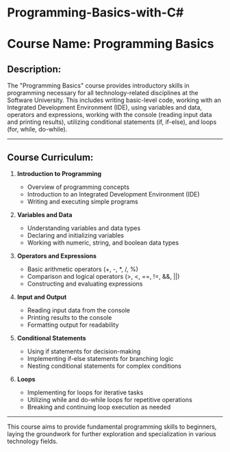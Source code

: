 # Programming-Basics-with-C#
# Course Name: Programming Basics

## Description:
The "Programming Basics" course provides introductory skills in programming necessary for all technology-related disciplines at the Software University. This includes writing basic-level code, working with an Integrated Development Environment (IDE), using variables and data, operators and expressions, working with the console (reading input data and printing results), utilizing conditional statements (if, if-else), and loops (for, while, do-while).

---

## Course Curriculum:

1. **Introduction to Programming**
   - Overview of programming concepts
   - Introduction to an Integrated Development Environment (IDE)
   - Writing and executing simple programs

2. **Variables and Data**
   - Understanding variables and data types
   - Declaring and initializing variables
   - Working with numeric, string, and boolean data types

3. **Operators and Expressions**
   - Basic arithmetic operators (+, -, *, /, %)
   - Comparison and logical operators (>, <, ==, !=, &&, ||)
   - Constructing and evaluating expressions

4. **Input and Output**
   - Reading input data from the console
   - Printing results to the console
   - Formatting output for readability

5. **Conditional Statements**
   - Using if statements for decision-making
   - Implementing if-else statements for branching logic
   - Nesting conditional statements for complex conditions

6. **Loops**
   - Implementing for loops for iterative tasks
   - Utilizing while and do-while loops for repetitive operations
   - Breaking and continuing loop execution as needed

---

This course aims to provide fundamental programming skills to beginners, laying the groundwork for further exploration and specialization in various technology fields.

